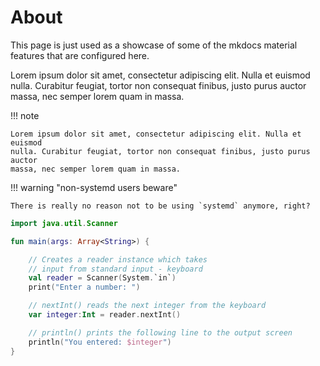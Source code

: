 # About

This page is just used as a showcase of some of the mkdocs material features that are configured here.

Lorem ipsum dolor sit amet, consectetur adipiscing elit. 
Nulla et euismod nulla.
Curabitur feugiat, tortor non consequat finibus, justo purus auctor massa, nec semper lorem quam in massa.

!!! note

    Lorem ipsum dolor sit amet, consectetur adipiscing elit. Nulla et euismod
    nulla. Curabitur feugiat, tortor non consequat finibus, justo purus auctor
    massa, nec semper lorem quam in massa.

!!! warning "non-systemd users beware"

    There is really no reason not to be using `systemd` anymore, right?


```kotlin
import java.util.Scanner

fun main(args: Array<String>) {

    // Creates a reader instance which takes
    // input from standard input - keyboard
    val reader = Scanner(System.`in`)
    print("Enter a number: ")

    // nextInt() reads the next integer from the keyboard
    var integer:Int = reader.nextInt()

    // println() prints the following line to the output screen
    println("You entered: $integer")
}
```